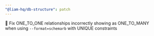```yaml
---
"@liam-hq/db-structure": patch
---
```


🐛 Fix ONE_TO_ONE relationships incorrectly showing as ONE_TO_MANY when using `--format=schemarb` with UNIQUE constraints